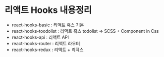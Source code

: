 # 리액트 Hooks 내용정리 

* react-hooks-basic : 리액트 훅스 기본 
* react-hooks-toodolist : 리액트 훅스 todolist 
    => SCSS + Component in Css
* react-hooks-api : 리액트 API 
* react-hooks-router : 리액트 라우터
* react-hooks-redux :  리액트 + 리덕스